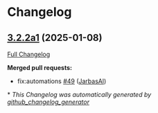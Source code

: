 # Changelog

## [3.2.2a1](https://github.com/JarbasHiveMind/HiveMind-core/tree/3.2.2a1) (2025-01-08)

[Full Changelog](https://github.com/JarbasHiveMind/HiveMind-core/compare/3.2.1...3.2.2a1)

**Merged pull requests:**

- fix:automations [\#49](https://github.com/JarbasHiveMind/HiveMind-core/pull/49) ([JarbasAl](https://github.com/JarbasAl))



\* *This Changelog was automatically generated by [github_changelog_generator](https://github.com/github-changelog-generator/github-changelog-generator)*
